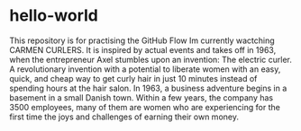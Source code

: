 # hello-world
This repository is for practising the GitHub Flow
Im currently wactching CARMEN CURLERS. It is inspired by actual events and takes off in 1963, when the entrepreneur Axel stumbles upon an invention: The electric curler. A revolutionary invention with a potential to liberate women with an easy, quick, and cheap way to get curly hair in just 10 minutes instead of spending hours at the hair salon.
In 1963, a business adventure begins in a basement in a small Danish town. Within a few years, the company has 3500 employees, many of them are women who are experiencing for the first time the joys and challenges of earning their own money.